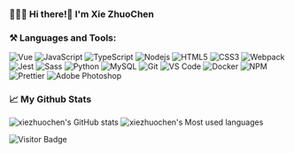 <!-- # <p align="center" style="text-decoration: none">Hi ~ Thank you for coming!👋</p> -->


### 👨🏻‍💻 Hi there!👋  I'm Xie ZhuoChen 

### ⚒️ Languages and Tools:
![Vue](https://img.shields.io/badge/-Vue.js-%232c3e50?style=for-the-badge&logo=Vue.js)
![JavaScript](https://img.shields.io/badge/-JavaScript-%23F7DF1E?style=for-the-badge&logo=javascript&logoColor=000000&color=%23FFCE5A)
![TypeScript](https://img.shields.io/badge/-TypeScript-%23031d30?style=for-the-badge&logo=typescript)
![Nodejs](https://img.shields.io/badge/-NodeJs-43853d?style=for-the-badge&logo=Node.js&logoColor=white)
![HTML5](https://img.shields.io/badge/-HTML5-E34F26?style=for-the-badge&logo=html5&logoColor=white)
![CSS3](https://img.shields.io/badge/-CSS3-1a73e8?style=for-the-badge&logo=css3&logoColor=white)
![Webpack](https://img.shields.io/badge/-Webpack-%232C3A42?style=for-the-badge&logo=webpack)
![Jest](https://img.shields.io/badge/-Jest-007ACC?style=for-the-badge&logo=jest)
![Sass](https://img.shields.io/badge/-Sass-%23CC6699?style=for-the-badge&logo=Sass&logoColor=%23ffffff)
![Python](https://img.shields.io/badge/-Python-%23434343?style=for-the-badge&logo=Python)
![MySQL](https://img.shields.io/badge/-MySQL-%234479A1?style=for-the-badge&logo=MySQL&logoColor=%23ffffff)
![Git](https://img.shields.io/badge/-Git-%23F05032?style=for-the-badge&logo=git&logoColor=%23ffffff)
![VS Code](https://img.shields.io/badge/-VSCode-%23007ACC?style=for-the-badge&logo=visual-studio-code)
![Docker](https://img.shields.io/badge/-Docker-%232081e8?style=for-the-badge&logo=docker&logoColor=fff)
![NPM](https://img.shields.io/badge/-NPM-CB3837?style=for-the-badge&logo=npm&logoColor=white)
![Prettier](https://img.shields.io/badge/-Prettier-F7B93E?style=for-the-badge&logo=prettier&logoColor=white)
![Adobe Photoshop](https://img.shields.io/badge/-AdobePhotoshop-%2331A8FF?style=for-the-badge&logo=Adobe-Photoshop&logoColor=%23ffffff)



### 📈 My Github Stats
![xiezhuochen's GitHub stats](https://github-readme-stats.vercel.app/api?username=bowerchen&count_private=true&show_icons=true&theme=radical&include_all_commits=true)
![xiezhuochen's Most used languages](https://github-readme-stats.vercel.app/api/top-langs?username=bowerchen&layout=compact&hide_border=true&langs_count=10&theme=dracula)
<!-- ![xiezhuochen's LeetCode stats](https://stats.justsong.cn/api/leetcode?username=bowerchen&cn=true&theme=radical) -->


<!--START_SECTION:waka-->
<!--END_SECTION:waka-->

![Visitor Badge](https://visitor-badge.laobi.icu/badge?page_id=bowerchen.bowerchen)

<!--
**bowerchen/bowerchen** is a ✨ _special_ ✨ repository because its `README.md` (this file) appears on your GitHub profile.

Here are some ideas to get you started:

- 🔭 I’m currently working on ...
- 🌱 I’m currently learning ...
- 👯 I’m looking to collaborate on ...
- 🤔 I’m looking for help with ...
- 💬 Ask me about ...
- 📫 How to reach me: ...
- 😄 Pronouns: ...
- ⚡ Fun fact: ...
-->

